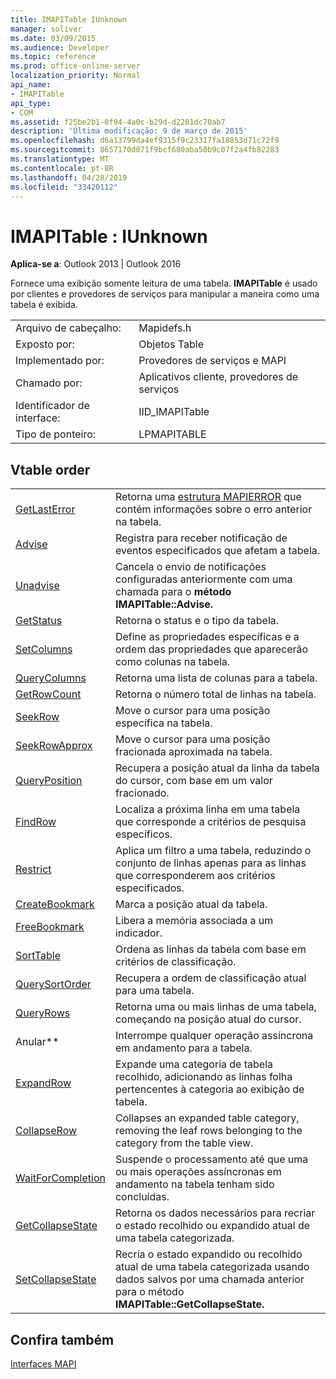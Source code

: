 ```yaml
---
title: IMAPITable IUnknown
manager: soliver
ms.date: 03/09/2015
ms.audience: Developer
ms.topic: reference
ms.prod: office-online-server
localization_priority: Normal
api_name:
- IMAPITable
api_type:
- COM
ms.assetid: f25be2b1-0f94-4a0c-b29d-d2201dc70ab7
description: 'Última modificação: 9 de março de 2015'
ms.openlocfilehash: d6a13799da4ef9315f9c23317fa18853d71c72f9
ms.sourcegitcommit: 8657170d071f9bcf680aba50b9c07f2a4fb82283
ms.translationtype: MT
ms.contentlocale: pt-BR
ms.lasthandoff: 04/28/2019
ms.locfileid: "33420112"
---
```

# <a name="imapitable--iunknown"></a>IMAPITable : IUnknown

  
  
**Aplica-se a**: Outlook 2013 | Outlook 2016 
  
Fornece uma exibição somente leitura de uma tabela. **IMAPITable** é usado por clientes e provedores de serviços para manipular a maneira como uma tabela é exibida. 
  
|||
|:-----|:-----|
|Arquivo de cabeçalho:  <br/> |Mapidefs.h  <br/> |
|Exposto por:  <br/> |Objetos Table  <br/> |
|Implementado por:  <br/> |Provedores de serviços e MAPI  <br/> |
|Chamado por:  <br/> |Aplicativos cliente, provedores de serviços  <br/> |
|Identificador de interface:  <br/> |IID_IMAPITable  <br/> |
|Tipo de ponteiro:  <br/> |LPMAPITABLE  <br/> |
   
## <a name="vtable-order"></a>Vtable order

|||
|:-----|:-----|
|[GetLastError](imapitable-getlasterror.md) <br/> |Retorna uma [estrutura MAPIERROR](mapierror.md) que contém informações sobre o erro anterior na tabela.  <br/> |
|[Advise](imapitable-advise.md) <br/> |Registra para receber notificação de eventos especificados que afetam a tabela.  <br/> |
|[Unadvise](imapitable-unadvise.md) <br/> |Cancela o envio de notificações configuradas anteriormente com uma chamada para o **método IMAPITable::Advise.**  <br/> |
|[GetStatus](imapitable-getstatus.md) <br/> |Retorna o status e o tipo da tabela.  <br/> |
|[SetColumns](imapitable-setcolumns.md) <br/> |Define as propriedades específicas e a ordem das propriedades que aparecerão como colunas na tabela.  <br/> |
|[QueryColumns](imapitable-querycolumns.md) <br/> |Retorna uma lista de colunas para a tabela.  <br/> |
|[GetRowCount](imapitable-getrowcount.md) <br/> |Retorna o número total de linhas na tabela.  <br/> |
|[SeekRow](imapitable-seekrow.md) <br/> |Move o cursor para uma posição específica na tabela.  <br/> |
|[SeekRowApprox](imapitable-seekrowapprox.md) <br/> |Move o cursor para uma posição fracionada aproximada na tabela.  <br/> |
|[QueryPosition](imapitable-queryposition.md) <br/> |Recupera a posição atual da linha da tabela do cursor, com base em um valor fracionado.  <br/> |
|[FindRow](imapitable-findrow.md) <br/> |Localiza a próxima linha em uma tabela que corresponde a critérios de pesquisa específicos.  <br/> |
|[Restrict](imapitable-restrict.md) <br/> |Aplica um filtro a uma tabela, reduzindo o conjunto de linhas apenas para as linhas que corresponderem aos critérios especificados.  <br/> |
|[CreateBookmark](imapitable-createbookmark.md) <br/> |Marca a posição atual da tabela.  <br/> |
|[FreeBookmark](imapitable-freebookmark.md) <br/> |Libera a memória associada a um indicador.  <br/> |
|[SortTable](imapitable-sorttable.md) <br/> |Ordena as linhas da tabela com base em critérios de classificação.  <br/> |
|[QuerySortOrder](imapitable-querysortorder.md) <br/> |Recupera a ordem de classificação atual para uma tabela.  <br/> |
|[QueryRows](imapitable-queryrows.md) <br/> |Retorna uma ou mais linhas de uma tabela, começando na posição atual do cursor.  <br/> |
|Anular** <br/> |Interrompe qualquer operação assíncrona em andamento para a tabela.  <br/> |
|[ExpandRow](imapitable-expandrow.md) <br/> |Expande uma categoria de tabela recolhido, adicionando as linhas folha pertencentes à categoria ao exibição de tabela.  <br/> |
|[CollapseRow](imapitable-collapserow.md) <br/> |Collapses an expanded table category, removing the leaf rows belonging to the category from the table view.  <br/> |
|[WaitForCompletion](imapitable-waitforcompletion.md) <br/> |Suspende o processamento até que uma ou mais operações assíncronas em andamento na tabela tenham sido concluídas.  <br/> |
|[GetCollapseState](imapitable-getcollapsestate.md) <br/> |Retorna os dados necessários para recriar o estado recolhido ou expandido atual de uma tabela categorizada.  <br/> |
|[SetCollapseState](imapitable-setcollapsestate.md) <br/> |Recria o estado expandido ou recolhido atual de uma tabela categorizada usando dados salvos por uma chamada anterior para o método **IMAPITable::GetCollapseState.**  <br/> |
   
## <a name="see-also"></a>Confira também



[Interfaces MAPI](mapi-interfaces.md)

